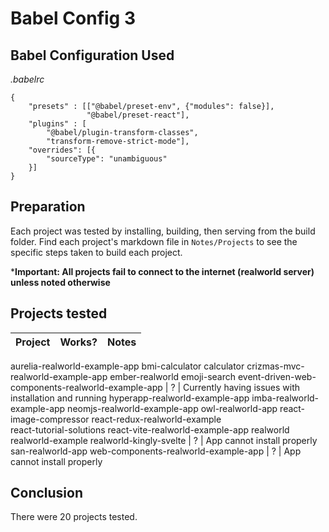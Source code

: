 # Babel Config 3

## Babel Configuration Used
*.babelrc*
```
{
	"presets" : [["@babel/preset-env", {"modules": false}],
				 "@babel/preset-react"],
	"plugins" : [
		"@babel/plugin-transform-classes",
		"transform-remove-strict-mode"],
	"overrides": [{
		"sourceType": "unambiguous"
	}]
}

```

## Preparation
Each project was tested by installing, building, then serving from the build folder. Find each project's markdown file in `Notes/Projects` to see the specific steps taken to build each project.

***Important: All projects fail to connect to the internet (realworld server) unless noted otherwise**

## Projects tested
Project | Works? | Notes
---|---|---
aurelia-realworld-example-app 
bmi-calculator 
calculator 
crizmas-mvc-realworld-example-app 
ember-realworld 
emoji-search 
event-driven-web-components-realworld-example-app | ? | Currently having issues with installation and running
hyperapp-realworld-example-app 
imba-realworld-example-app 
neomjs-realworld-example-app 
owl-realworld-app 
react-image-compressor 
react-redux-realworld-example  
react-tutorial-solutions 
react-vite-realworld-example-app 
realworld 
realworld-example 
realworld-kingly-svelte | ? | App cannot install properly
san-realworld-app 
web-components-realworld-example-app | ? | App cannot install properly

## Conclusion
There were 20 projects tested.